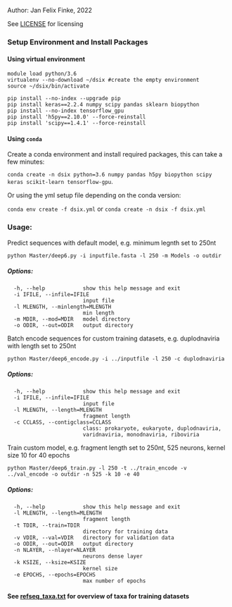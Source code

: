 Author: Jan Felix Finke, 2022

See [LICENSE](https://github.com/janfelix/Deep6/blob/main/LICENSE) for licensing

### Setup Environment and Install Packages
#### Using virtual environment
```
module load python/3.6
virtualenv --no-download ~/dsix #create the empty environment
source ~/dsix/bin/activate

pip install --no-index --upgrade pip
pip install keras==2.2.4 numpy scipy pandas sklearn biopython
pip install --no-index tensorflow_gpu
pip install 'h5py==2.10.0' --force-reinstall
pip install 'scipy==1.4.1' --force-reinstall
```
#### Using `conda`
Create a conda environment and install required packages, this can take a few minutes:

`conda create -n dsix python=3.6 numpy pandas h5py biopython scipy keras scikit-learn tensorflow-gpu`.

Or using the yml setup file depending on the conda version:

`conda env create -f dsix.yml` or `conda create -n dsix -f dsix.yml` 

### Usage:

Predict sequences with default model, e.g. minimum legnth set to 250nt

`python Master/deep6.py -i inputfile.fasta -l 250 -m Models -o outdir`
##### Options:
```
  -h, --help            show this help message and exit
  -i IFILE, --infile=IFILE
                        input file
  -l MLENGTH, --minlength=MLENGTH
                        min length
  -m MDIR, --mod=MDIR   model directory
  -o ODIR, --out=ODIR   output directory
```

Batch encode sequences for custom training datasets, e.g. duplodnaviria with length set to 250nt

`python Master/deep6_encode.py -i ../inputfile -l 250 -c duplodnaviria`
##### Options:
```
  -h, --help            show this help message and exit
  -i IFILE, --infile=IFILE
                        input file
  -l MLENGTH, --length=MLENGTH
                        fragment length
  -c CCLASS, --contigclass=CCLASS
                        class: prokaryote, eukaryote, duplodnaviria,
                        varidnaviria, monodnaviria, riboviria
```
Train custom model, e.g. fragment length set to 250nt, 525 neurons, kernel size 10 for 40 epochs

`python Master/deep6_train.py -l 250 -t ../train_encode -v ../val_encode -o outdir -n 525 -k 10 -e 40`

##### Options:
```
  -h, --help            show this help message and exit
  -l MLENGTH, --length=MLENGTH
                        fragment length
  -t TDIR, --train=TDIR
                        directory for training data
  -v VDIR, --val=VDIR   directory for validation data
  -o ODIR, --out=ODIR   output directory
  -n NLAYER, --nlayer=NLAYER
                        neurons dense layer
  -k KSIZE, --ksize=KSIZE
                        kernel size
  -e EPOCHS, --epochs=EPOCHS
                        max number of epochs
```

#### See [refseq_taxa.txt](https://github.com/janfelix/Deep6/blob/main/Master/refseq_taxa.txt) for overview of taxa for training datasets
